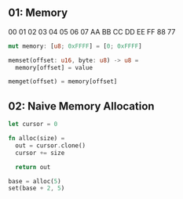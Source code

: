 ## 01: Memory

00 01 02 03 04 05 06 07
AA BB CC DD EE FF 88 77

```rs
mut memory: [u8; 0xFFFF] = [0; 0xFFFF]
```

```rs
memset(offset: u16, byte: u8) -> u8 =
  memory[offset] = value

memget(offset) = memory[offset]
```

## 02: Naive Memory Allocation

```rs
let cursor = 0

fn alloc(size) =
  out = cursor.clone()
  cursor += size

  return out

base = alloc(5)
set(base + 2, 5)
```
